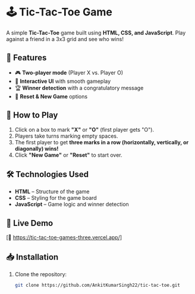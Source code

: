 # 🕹️ Tic-Tac-Toe Game  

A simple **Tic-Tac-Toe** game built using **HTML, CSS, and JavaScript**. Play against a friend in a 3x3 grid and see who wins!  

## 🚀 Features  
- 🎮 **Two-player mode** (Player X vs. Player O)  
- 🎨 **Interactive UI** with smooth gameplay  
- 🏆 **Winner detection** with a congratulatory message  
- 🔄 **Reset & New Game** options  

## 📌 How to Play  
1. Click on a box to mark **"X"** or **"O"** (first player gets "O").  
2. Players take turns marking empty spaces.  
3. The first player to get **three marks in a row (horizontally, vertically, or diagonally) wins!**  
4. Click **"New Game"** or **"Reset"** to start over.  

## 🛠️ Technologies Used  
- **HTML** – Structure of the game  
- **CSS** – Styling for the game board  
- **JavaScript** – Game logic and winner detection  

## 🎯 Live Demo  
[🔗 https://tic-tac-toe-games-three.vercel.app/]  

## 📥 Installation  
1. Clone the repository:  
   ```bash
   git clone https://github.com/AnkitKumarSingh22/tic-tac-toe.git
